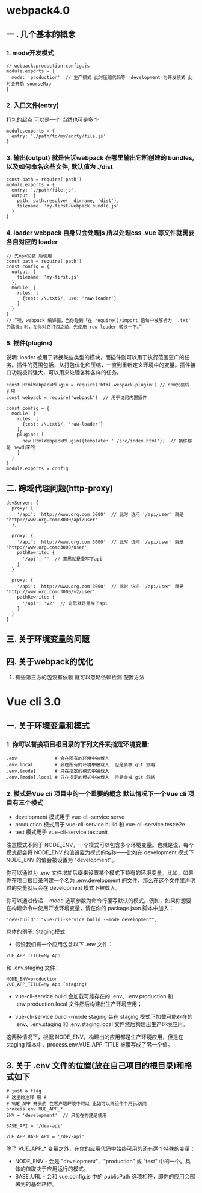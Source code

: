 # webpack4.0
## 一 . 几个基本的概念
### 1. mode开发模式 
```
// webpack.production.config.js
module.exports = {
  mode: 'production'  // 生产模式 此时压缩代码等  development 为开发模式 此时会开启 sourseMap 
}
```
### 2. 入口文件(entry)
打包的起点 可以是一个 当然也可是多个
```
module.exports = {
  entry: './path/to/my/enrty/file.js'
}
```
### 3. 输出(output) 就是告诉webpack 在哪里输出它所创建的 bundles, 以及如何命名这些文件, 默认值为 ./dist
```
const path = require('path')
module.exports = {
  entry: './path/file.js',
  output: {
    path: path.resolve(__dirname, 'dist'),
    filename: 'my-first-webpack.bundle.js'
  }
}
```
### 4. loader  webpack 自身只会处理js  所以处理css .vue  等文件就需要各自对应的 loader
```
// 先npm安装 后使用
const path = require('path')
const config = {
  output: {
    filename: 'my-first.js'
  },
  module: {
    rules: [
      {test: /\.txt$/, use: 'raw-loader'}
    ]
  }
}
// “嘿，webpack 编译器，当你碰到「在 require()/import 语句中被解析为 '.txt' 的路径」时，在你对它打包之前，先使用 raw-loader 转换一下。”
```
### 5. 插件(plugins)   
说明: loader 被用于转换某些类型的模块，而插件则可以用于执行范围更广的任务。插件的范围包括，从打包优化和压缩，一直到重新定义环境中的变量。插件接口功能极其强大，可以用来处理各种各样的任务。
```
const HtmlWebpackPlugin = require('html-webpack-plugin') // npm安装后 引用
const webpack = require('webpack')  // 用于访问内置插件

const config = {
  module: {
    rules: [
      {test: /\.txt$/, 'raw-loader'}
    ],
    plugins: [
      new HtmlWebpackPlugin({template: './src/index.html'})  // 插件都是 new出来的
    ]
  }
}
module.exports = config
```

## 二. 跨域代理问题(http-proxy)
```
devServer: {
  proxy: {
    '/api': 'http://www.org.com:3000'  // 此时 访问 '/api/user' 就是 'http://www.org.com:3000/api/user'
  },

  proxy: {
    '/api': 'http://www.org.com:3000'  // 此时 访问 '/api/user' 就是 'http://www.org.com:3000/user'
    pathRewrite: {
      '/api': ''  // 意思就是重写了api
    }
  }

  proxy: {
    '/api': 'http://www.org.com:3000'  // 此时 访问 '/api/user' 就是 'http://www.org.com:3000/v2/user'
    pathRewrite: {
      '/api': 'v2'  // 意思就是重写了api
    }
  }
}

```
## 三. 关于环境变量的问题
## 四. 关于webpack的优化
 1. 有些第三方的包没有依赖 就可以忽略依赖检测  配置方法

# Vue cli 3.0

## 一. 关于环境变量和模式
### 1. 你可以替换项目根目录的下列文件来指定环境变量:
```
.env              # 会在所有的环境中被载入
.env.local        # 会在所有的环境中被载入  但是会被 git 忽略
.env.[mode]       # 只在指定的模式中被载入
.env.[mode].local # 只在指定的模式中被载入  但是会被 git 忽略
```
### 2. 模式是Vue cli 项目中的一个重要的概念 默认情况下一个Vue cli 项目有三个模式
 - development 模式用于 vue-cli-service serve
 - production 模式用于 vue-cli-service build 和 vue-cli-service test:e2e
 - test 模式用于 vue-cli-service test:unit

注意模式不同于 NODE_ENV，一个模式可以包含多个环境变量。也就是说，每个模式都会将 NODE_ENV 的值设置为模式的名称——比如在 development 模式下 NODE_ENV 的值会被设置为 "development"。

你可以通过为 .env 文件增加后缀来设置某个模式下特有的环境变量。比如，如果你在项目根目录创建一个名为 .env.development 的文件，那么在这个文件里声明过的变量就只会在 development 模式下被载入。

你可以通过传递 --mode 选项参数为命令行覆写默认的模式。例如，如果你想要在构建命令中使用开发环境变量，请在你的 package.json 脚本中加入：
```
"dev-build": "vue-cli-service build --mode development",
```
具体的例子: Staging模式

 - 假设我们有一个应用包含以下 .env 文件：
```
VUE_APP_TITLE=My App
```
和 .env.staging 文件：
```
NODE_ENV=production
VUE_APP_TITLE=My App (staging)
```
  - vue-cli-service build 会加载可能存在的 .env、.env.production 和 .env.production.local 文件然后构建出生产环境应用；

  - vue-cli-service build --mode staging 会在 staging 模式下加载可能存在的 .env、.env.staging 和 .env.staging.local 文件然后构建出生产环境应用。

这两种情况下，根据 NODE_ENV，构建出的应用都是生产环境应用，但是在 staging 版本中，process.env.VUE_APP_TITLE 被覆写成了另一个值。

## 3. 关于 .env 文件的位置(放在自己项目的根目录)和格式如下
```
# just a flag 
# 这里的注释 用 #
# VUE_APP 开头的 在客户端环境中可以 比如可以再组件中用js访问  process.env.VUE_APP_*
ENV = 'development'  // 只能在构建是使用

BASE_API = '/dev-api'

VUE_APP_BASE_API = '/dev-api'

```
除了 VUE_APP_* 变量之外，在你的应用代码中始终可用的还有两个特殊的变量：

  - NODE_ENV - 会是 "development"、"production" 或 "test" 中的一个。具体的值取决于应用运行的模式。
  - BASE_URL - 会和 vue.config.js 中的 publicPath 选项相符，即你的应用会部署到的基础路径。






